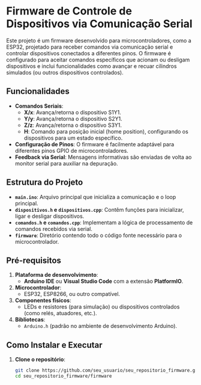 # Firmware de Controle de Dispositivos via Comunicação Serial

Este projeto é um firmware desenvolvido para microcontroladores, como a ESP32, projetado para receber comandos via comunicação serial e controlar dispositivos conectados a diferentes pinos. O firmware é configurado para aceitar comandos específicos que acionam ou desligam dispositivos e inclui funcionalidades como avançar e recuar cilindros simulados (ou outros dispositivos controlados).

## Funcionalidades

- **Comandos Seriais**:
  - **X/x**: Avança/retorna o dispositivo S1Y1.
  - **Y/y**: Avança/retorna o dispositivo S2Y1.
  - **Z/z**: Avança/retorna o dispositivo S3Y1.
  - **H**: Comando para posição inicial (home position), configurando os dispositivos para um estado específico.
- **Configuração de Pinos**: O firmware é facilmente adaptável para diferentes pinos GPIO de microcontroladores.
- **Feedback via Serial**: Mensagens informativas são enviadas de volta ao monitor serial para auxiliar na depuração.

## Estrutura do Projeto

- **`main.ino`**: Arquivo principal que inicializa a comunicação e o loop principal.
- **`dispositivos.h` e `dispositivos.cpp`**: Contêm funções para inicializar, ligar e desligar dispositivos.
- **`comandos.h` e `comandos.cpp`**: Implementam a lógica de processamento de comandos recebidos via serial.
- **`firmware`**: Diretório contendo todo o código fonte necessário para o microcontrolador.

## Pré-requisitos

1. **Plataforma de desenvolvimento**:
   - **Arduino IDE** ou **Visual Studio Code** com a extensão **PlatformIO**.
2. **Microcontrolador**:
   - ESP32, ESP8266, ou outro compatível.
3. **Componentes físicos**:
   - LEDs e resistores (para simulação) ou dispositivos controlados (como relés, atuadores, etc.).
4. **Bibliotecas**:
   - `Arduino.h` (padrão no ambiente de desenvolvimento Arduino).

## Como Instalar e Executar

1. **Clone o repositório**:
   ```bash
   git clone https://github.com/seu_usuario/seu_repositorio_firmware.git
   cd seu_repositorio_firmware/firmware
